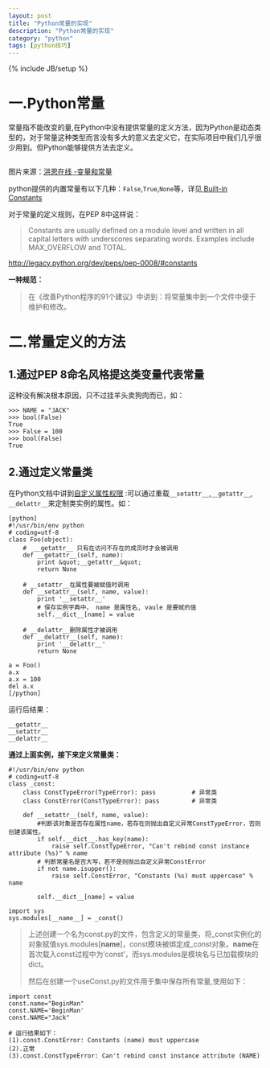 ```yaml
---
layout: post
title: "Python常量的实现"
description: "Python常量的实现"
category: "python"
tags: [python技巧]
---
```

{% include JB/setup %}
<h1>一.Python常量</h1>

<p>常量指不能改变的量,在Python中没有提供常量的定义方法，因为Python是动态类型的，对于常量这种类型而言没有多大的意义去定义它，在实际项目中我们几乎很少用到。但Python能够提供方法去定义。</p>

<p><img src="http://edutech.xmu.edu.cn/hongen/pc/oa/ac2k/img/ac2k1604.gif" alt="" /></p>

<p>图片来源：<a href="http://edutech.xmu.edu.cn/hongen/pc/oa/ac2k/ac2k1603.htm">洪恩在线 -变量和常量</a></p>

<p>python提供的内置常量有以下几种：<code>False</code>,<code>True</code>,<code>None</code>等，详见<a href="https://docs.python.org/2/library/constants.html"> Built-in Constants </a></p>

<!--more-->

<p>对于常量的定义规则，在PEP 8中这样说：</p>

<blockquote>
  <p>Constants are usually defined on a module level and written in all capital letters with underscores separating words. Examples include MAX_OVERFLOW and TOTAL.</p>
</blockquote>

<p><a href="http://legacy.python.org/dev/peps/pep-0008/#constants">http://legacy.python.org/dev/peps/pep-0008/#constants</a></p>

<p><strong>一种规范：</strong></p>

<blockquote>
  <p>在《改善Python程序的91个建议》中讲到：将常量集中到一个文件中便于维护和修改。</p>
</blockquote>

<h1>二.常量定义的方法</h1>

<h2>1&#46;通过PEP 8命名风格提这类变量代表常量</h2>

<p>这种没有解决根本原因，只不过挂羊头卖狗肉而已，如：</p>

<pre><code>&gt;&gt;&gt; NAME = "JACK"
&gt;&gt;&gt; bool(False)
True
&gt;&gt;&gt; False = 100
&gt;&gt;&gt; bool(False)
True
</code></pre>

<h2>2&#46;通过定义常量类</h2>

<p>在Python文档中讲到<a href="http://docspy3zh.readthedocs.org/en/latest/reference/datamodel.html#attribute-access">自定义属性权限</a> :可以通过重载<code>__setattr__</code>,<code>__getattr__</code>, <code>__delattr__</code>来定制类实例的属性。如：</p>

<pre><code>[python]
#!/usr/bin/env python
# coding=utf-8
class Foo(object):
    #  __getattr__ 只有在访问不存在的成员时才会被调用
    def __getattr__(self, name):
        print &amp;quot;__getattr__&amp;quot;
        return None

    # __setattr__在属性要被赋值时调用
    def __setattr__(self, name, value):
        print '__setattr__'
        # 保存实例字典中， name 是属性名, vaule 是要赋的值
        self.__dict__[name] = value 

    # __delattr__删除属性才被调用
    def __delattr__(self, name):
        print '__delattr__'
        return None

a = Foo()
a.x
a.x = 100
del a.x
[/python]
</code></pre>

<p>运行后结果：</p>

<pre><code>__getattr__
__setattr__
__delattr__
</code></pre>

<p><strong>通过上面实例，接下来定义常量类：</strong></p>

<pre><code>#!/usr/bin/env python
# coding=utf-8
class _const:
    class ConstTypeError(TypeError): pass          # 异常类
    class ConstError(ConstTypeError): pass         # 异常类

    def __setattr__(self, name, value):
        #判断该对象是否存在属性name，若存在则抛出自定义异常ConstTypeError，否则创建该属性。
        if self.__dict__.has_key(name):          
            raise self.ConstTypeError, "Can't rebind const instance attribute (%s)" % name
        # 判断常量名是否大写，若不是则抛出自定义异常ConstError
        if not name.isupper():
            raise self.ConstError, "Constants (%s) must uppercase" % name

        self.__dict__[name] = value

import sys
sys.modules[__name__] = _const()
</code></pre>

<blockquote>
  <p>上述创建一个名为const.py的文件，包含定义的常量类，将_const实例化的对象赋值sys.modules[<strong>name</strong>]，const模块被绑定成_const对象。<strong>name</strong>在首次载入const过程中为’const’，而sys.modules是模块名与已加载模块的dict。</p>
  
  <p>然后在创建一个useConst.py的文件用于集中保存所有常量,使用如下：</p>
</blockquote>

<pre><code>import const
const.name="BeginMan"     
const.NAME='BeginMan'
const.NAME="Jack"

# 运行结果如下：
(1).const.ConstError: Constants (name) must uppercase  
(2).正常
(3).const.ConstTypeError: Can't rebind const instance attribute (NAME)
</code></pre>

